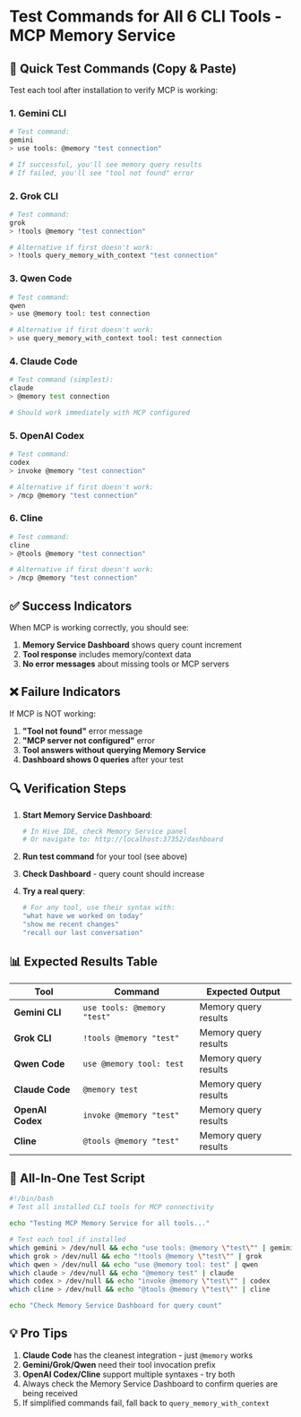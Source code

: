 # Test Commands for All 6 CLI Tools - MCP Memory Service

## 🧪 Quick Test Commands (Copy & Paste)

Test each tool after installation to verify MCP is working:

### 1. Gemini CLI
```bash
# Test command:
gemini
> use tools: @memory "test connection"

# If successful, you'll see memory query results
# If failed, you'll see "tool not found" error
```

### 2. Grok CLI  
```bash
# Test command:
grok
> !tools @memory "test connection"

# Alternative if first doesn't work:
> !tools query_memory_with_context "test connection"
```

### 3. Qwen Code
```bash
# Test command:
qwen
> use @memory tool: test connection

# Alternative if first doesn't work:
> use query_memory_with_context tool: test connection
```

### 4. Claude Code
```bash
# Test command (simplest):
claude
> @memory test connection

# Should work immediately with MCP configured
```

### 5. OpenAI Codex
```bash
# Test command:
codex
> invoke @memory "test connection"

# Alternative if first doesn't work:
> /mcp @memory "test connection"
```

### 6. Cline
```bash
# Test command:
cline
> @tools @memory "test connection"

# Alternative if first doesn't work:
> /mcp @memory "test connection"
```

## ✅ Success Indicators

When MCP is working correctly, you should see:
1. **Memory Service Dashboard** shows query count increment
2. **Tool response** includes memory/context data
3. **No error messages** about missing tools or MCP servers

## ❌ Failure Indicators

If MCP is NOT working:
1. **"Tool not found"** error message
2. **"MCP server not configured"** error
3. **Tool answers without querying Memory Service**
4. **Dashboard shows 0 queries** after your test

## 🔍 Verification Steps

1. **Start Memory Service Dashboard**:
   ```bash
   # In Hive IDE, check Memory Service panel
   # Or navigate to: http://localhost:37352/dashboard
   ```

2. **Run test command** for your tool (see above)

3. **Check Dashboard** - query count should increase

4. **Try a real query**:
   ```bash
   # For any tool, use their syntax with:
   "what have we worked on today"
   "show me recent changes"
   "recall our last conversation"
   ```

## 📊 Expected Results Table

| Tool | Command | Expected Output |
|------|---------|-----------------|
| **Gemini CLI** | `use tools: @memory "test"` | Memory query results |
| **Grok CLI** | `!tools @memory "test"` | Memory query results |
| **Qwen Code** | `use @memory tool: test` | Memory query results |
| **Claude Code** | `@memory test` | Memory query results |
| **OpenAI Codex** | `invoke @memory "test"` | Memory query results |
| **Cline** | `@tools @memory "test"` | Memory query results |

## 🚀 All-In-One Test Script

```bash
#!/bin/bash
# Test all installed CLI tools for MCP connectivity

echo "Testing MCP Memory Service for all tools..."

# Test each tool if installed
which gemini > /dev/null && echo "use tools: @memory \"test\"" | gemini
which grok > /dev/null && echo "!tools @memory \"test\"" | grok  
which qwen > /dev/null && echo "use @memory tool: test" | qwen
which claude > /dev/null && echo "@memory test" | claude
which codex > /dev/null && echo "invoke @memory \"test\"" | codex
which cline > /dev/null && echo "@tools @memory \"test\"" | cline

echo "Check Memory Service Dashboard for query count"
```

## 💡 Pro Tips

1. **Claude Code** has the cleanest integration - just `@memory` works
2. **Gemini/Grok/Qwen** need their tool invocation prefix
3. **OpenAI Codex/Cline** support multiple syntaxes - try both
4. Always check the Memory Service Dashboard to confirm queries are being received
5. If simplified commands fail, fall back to `query_memory_with_context`